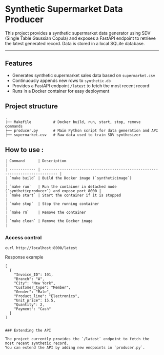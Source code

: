 # Synthetic Supermarket Data Producer

This project provides a synthetic supermarket data generator using SDV (Single Table Gaussian Copula) and exposes a FastAPI endpoint to retrieve the latest generated record. Data is stored in a local SQLite database.

----

## Features

- Generates synthetic supermarket sales data based on `supermarket.csv`  
- Continuously appends new rows to `synthetic.db`  
- Provides a FastAPI endpoint `/latest` to fetch the most recent record  
- Runs in a Docker container for easy deployment 

## Project structure 

```
.
├── Makefile          # Docker build, run, start, stop, remove commands
├── producer.py       # Main Python script for data generation and API
├── supermarket.csv   # Raw data used to train SDV synthesizer
```
## How to use : 
```
| Command      | Description                                                                   |
| ------------ | ----------------------------------------------------------------------------- |
| `make build` | Build the Docker image (`syntheticimage`)                                     |
| `make run`   | Run the container in detached mode (`syntheticproducer`) and expose port 8000 |
| `make start` | Start the container if it is stopped                                          |
| `make stop`  | Stop the running container                                                    |
| `make rm`    | Remove the container                                                          |
| `make clean` | Remove the Docker image                                                       |

```


### Access control

```
curl http://localhost:8000/latest

```

Response example 
```
[
  {
    "Invoice_ID": 101,
    "Branch": "A",
    "City": "New York",
    "Customer_type": "Member",
    "Gender": "Male",
    "Product_line": "Electronics",
    "Unit_price": 15.5,
    "Quantity": 2,
    "Payment": "Cash"
  }
]


### Extending the API

The project currently provides the `/latest` endpoint to fetch the most recent synthetic record.  
You can extend the API by adding new endpoints in `producer.py`. 




